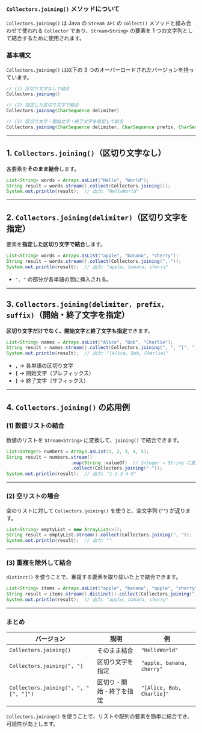 ### **`Collectors.joining()` メソッドについて**
`Collectors.joining()` は Java の `Stream API` の `collect()` メソッドと組み合わせて使われる `Collector` であり、`Stream<String>` の要素を 1 つの文字列として結合するために使用されます。

### **基本構文**
`Collectors.joining()` は以下の 3 つのオーバーロードされたバージョンを持っています。

```java
// (1) 区切り文字なしで結合
Collectors.joining()

// (2) 指定した区切り文字で結合
Collectors.joining(CharSequence delimiter)

// (3) 区切り文字・開始文字・終了文字を指定して結合
Collectors.joining(CharSequence delimiter, CharSequence prefix, CharSequence suffix)
```

---

## **1. `Collectors.joining()`（区切り文字なし）**
各要素を**そのまま結合**します。

```java
List<String> words = Arrays.asList("Hello", "World");
String result = words.stream().collect(Collectors.joining());
System.out.println(result);  // 出力: "HelloWorld"
```

---

## **2. `Collectors.joining(delimiter)`（区切り文字を指定）**
要素を**指定した区切り文字で結合**します。

```java
List<String> words = Arrays.asList("apple", "banana", "cherry");
String result = words.stream().collect(Collectors.joining(", "));
System.out.println(result);  // 出力: "apple, banana, cherry"
```

- `", "` の部分が各単語の間に挿入される。

---

## **3. `Collectors.joining(delimiter, prefix, suffix)`（開始・終了文字を指定）**
**区切り文字だけでなく、開始文字と終了文字も指定**できます。

```java
List<String> names = Arrays.asList("Alice", "Bob", "Charlie");
String result = names.stream().collect(Collectors.joining(", ", "[", "]"));
System.out.println(result);  // 出力: "[Alice, Bob, Charlie]"
```

- **`,`** → 各単語の区切り文字
- **`[`** → 開始文字（プレフィックス）
- **`]`** → 終了文字（サフィックス）

---

## **4. `Collectors.joining()` の応用例**
### **(1) 数値リストの結合**
数値のリストを `Stream<String>` に変換して、`joining()` で結合できます。

```java
List<Integer> numbers = Arrays.asList(1, 2, 3, 4, 5);
String result = numbers.stream()
                        .map(String::valueOf)  // Integer → String に変換
                        .collect(Collectors.joining("-"));
System.out.println(result);  // 出力: "1-2-3-4-5"
```

---

### **(2) 空リストの場合**
空のリストに対して `Collectors.joining()` を使うと、空文字列 (`""`) が返ります。

```java
List<String> emptyList = new ArrayList<>();
String result = emptyList.stream().collect(Collectors.joining(", "));
System.out.println(result);  // 出力: ""
```

---

### **(3) 重複を除外して結合**
`distinct()` を使うことで、重複する要素を取り除いた上で結合できます。

```java
List<String> items = Arrays.asList("apple", "banana", "apple", "cherry");
String result = items.stream().distinct().collect(Collectors.joining(", "));
System.out.println(result);  // 出力: "apple, banana, cherry"
```

---

### **まとめ**
| バージョン | 説明 | 例 |
|-----------|---------------------------|----------------------------|
| `Collectors.joining()` | そのまま結合 | `"HelloWorld"` |
| `Collectors.joining(", ")` | 区切り文字を指定 | `"apple, banana, cherry"` |
| `Collectors.joining(", ", "[", "]")` | 区切り・開始・終了を指定 | `"[Alice, Bob, Charlie]"` |

`Collectors.joining()` を使うことで、リストや配列の要素を簡単に結合でき、可読性が向上します。
